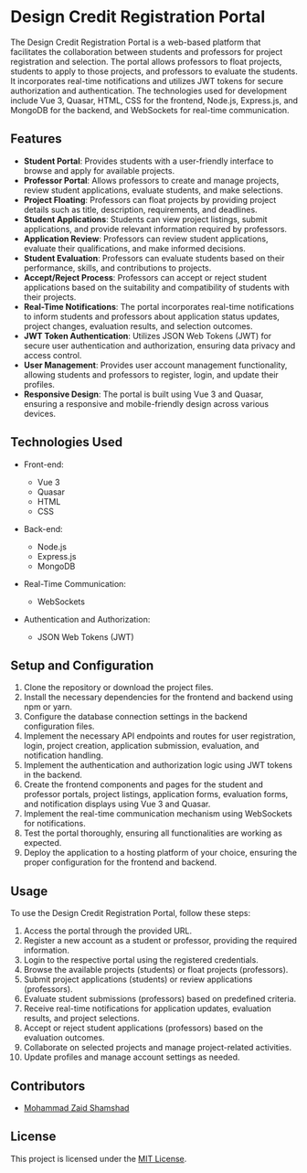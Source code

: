 # Design Credit Registration Portal

The Design Credit Registration Portal is a web-based platform that facilitates the collaboration between students and professors for project registration and selection. The portal allows professors to float projects, students to apply to those projects, and professors to evaluate the students. It incorporates real-time notifications and utilizes JWT tokens for secure authorization and authentication. The technologies used for development include Vue 3, Quasar, HTML, CSS for the frontend, Node.js, Express.js, and MongoDB for the backend, and WebSockets for real-time communication.

## Features

- **Student Portal**: Provides students with a user-friendly interface to browse and apply for available projects.
- **Professor Portal**: Allows professors to create and manage projects, review student applications, evaluate students, and make selections.
- **Project Floating**: Professors can float projects by providing project details such as title, description, requirements, and deadlines.
- **Student Applications**: Students can view project listings, submit applications, and provide relevant information required by professors.
- **Application Review**: Professors can review student applications, evaluate their qualifications, and make informed decisions.
- **Student Evaluation**: Professors can evaluate students based on their performance, skills, and contributions to projects.
- **Accept/Reject Process**: Professors can accept or reject student applications based on the suitability and compatibility of students with their projects.
- **Real-Time Notifications**: The portal incorporates real-time notifications to inform students and professors about application status updates, project changes, evaluation results, and selection outcomes.
- **JWT Token Authentication**: Utilizes JSON Web Tokens (JWT) for secure user authentication and authorization, ensuring data privacy and access control.
- **User Management**: Provides user account management functionality, allowing students and professors to register, login, and update their profiles.
- **Responsive Design**: The portal is built using Vue 3 and Quasar, ensuring a responsive and mobile-friendly design across various devices.

## Technologies Used

- Front-end:
  - Vue 3
  - Quasar
  - HTML
  - CSS

- Back-end:
  - Node.js
  - Express.js
  - MongoDB

- Real-Time Communication:
  - WebSockets

- Authentication and Authorization:
  - JSON Web Tokens (JWT)

## Setup and Configuration

1. Clone the repository or download the project files.
2. Install the necessary dependencies for the frontend and backend using npm or yarn.
3. Configure the database connection settings in the backend configuration files.
4. Implement the necessary API endpoints and routes for user registration, login, project creation, application submission, evaluation, and notification handling.
5. Implement the authentication and authorization logic using JWT tokens in the backend.
6. Create the frontend components and pages for the student and professor portals, project listings, application forms, evaluation forms, and notification displays using Vue 3 and Quasar.
7. Implement the real-time communication mechanism using WebSockets for notifications.
8. Test the portal thoroughly, ensuring all functionalities are working as expected.
9. Deploy the application to a hosting platform of your choice, ensuring the proper configuration for the frontend and backend.

## Usage

To use the Design Credit Registration Portal, follow these steps:

1. Access the portal through the provided URL.
2. Register a new account as a student or professor, providing the required information.
3. Login to the respective portal using the registered credentials.
4. Browse the available projects (students) or float projects (professors).
5. Submit project applications (students) or review applications (professors).
6. Evaluate student submissions (professors) based on predefined criteria.
7. Receive real-time notifications for application updates, evaluation results, and project selections.
8. Accept or reject student applications (professors) based on the evaluation outcomes.
9. Collaborate on selected projects and manage project-related activities.
10. Update profiles and manage account settings as needed.

## Contributors

- [Mohammad Zaid Shamshad](https://github.com/zayed-shamshad)

## License

This project is licensed under the [MIT License](LICENSE).
